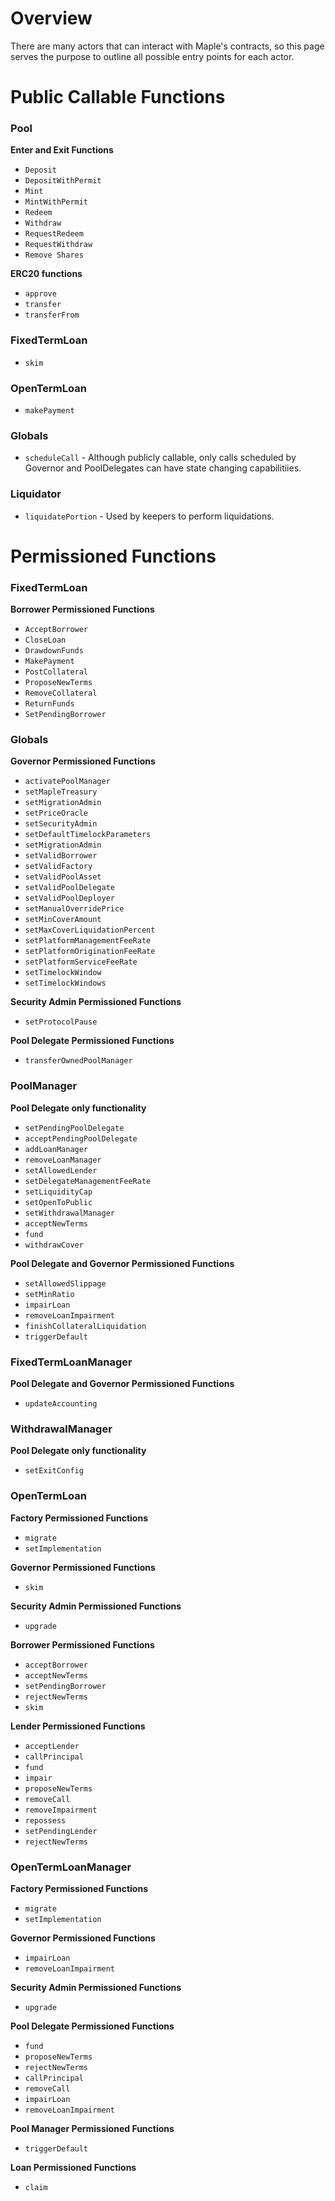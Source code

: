 # Overview
There are many actors that can interact with Maple's contracts, so this page serves the purpose to outline all possible entry points for each actor.

# Public Callable Functions

### Pool

**Enter and Exit Functions**

* `Deposit`
* `DepositWithPermit`
* `Mint`
* `MintWithPermit`
* `Redeem`
* `Withdraw`
* `RequestRedeem`
* `RequestWithdraw`
* `Remove Shares`

**ERC20 functions**

* `approve`
* `transfer`
* `transferFrom`

### FixedTermLoan

* `skim`

### OpenTermLoan

* `makePayment`

### Globals

* `scheduleCall` - Although publicly callable, only calls scheduled by Governor and PoolDelegates can have state changing capabilitiies.

### Liquidator

* `liquidatePortion` - Used by keepers to perform liquidations.

# Permissioned Functions

### FixedTermLoan

**Borrower Permissioned Functions**

* `AcceptBorrower`
* `CloseLoan`
* `DrawdownFunds`
* `MakePayment`
* `PostCollateral`
* `ProposeNewTerms`
* `RemoveCollateral`
* `ReturnFunds`
* `SetPendingBorrower`

### Globals

**Governor Permissioned Functions**

* `activatePoolManager`
* `setMapleTreasury`
* `setMigrationAdmin`
* `setPriceOracle`
* `setSecurityAdmin`
* `setDefaultTimelockParameters`
* `setMigrationAdmin`
* `setValidBorrower`
* `setValidFactory`
* `setValidPoolAsset`
* `setValidPoolDelegate`
* `setValidPoolDeployer`
* `setManualOverridePrice`
* `setMinCoverAmount`
* `setMaxCoverLiquidationPercent`
* `setPlatformManagementFeeRate`
* `setPlatformOriginationFeeRate`
* `setPlatformServiceFeeRate`
* `setTimelockWindow`
* `setTimelockWindows`

**Security Admin Permissioned Functions**

* `setProtocolPause`

**Pool Delegate Permissioned Functions**

* `transferOwnedPoolManager`

### PoolManager

**Pool Delegate only functionality**

* `setPendingPoolDelegate`
* `acceptPendingPoolDelegate`
* `addLoanManager`
* `removeLoanManager`
* `setAllowedLender`
* `setDelegateManagementFeeRate`
* `setLiquidityCap`
* `setOpenToPublic`
* `setWithdrawalManager`
* `acceptNewTerms`
* `fund`
* `withdrawCover`

**Pool Delegate and Governor Permissioned Functions**

* `setAllowedSlippage`
* `setMinRatio`
* `impairLoan`
* `removeLoanImpairment`
* `finishCollateralLiquidation`
* `triggerDefault`

### FixedTermLoanManager

**Pool Delegate and Governor Permissioned Functions**

* `updateAccounting`

### WithdrawalManager

**Pool Delegate only functionality**

* `setExitConfig`

### OpenTermLoan

**Factory Permissioned Functions**

* `migrate`
* `setImplementation`

**Governor Permissioned Functions**

* `skim`

**Security Admin Permissioned Functions**

* `upgrade`

**Borrower Permissioned Functions**

* `acceptBorrower`
* `acceptNewTerms`
* `setPendingBorrower`
* `rejectNewTerms`
* `skim`

**Lender Permissioned Functions**

* `acceptLender`
* `callPrincipal`
* `fund`
* `impair`
* `proposeNewTerms`
* `removeCall`
* `removeImpairment`
* `repossess`
* `setPendingLender`
* `rejectNewTerms`

### OpenTermLoanManager

**Factory Permissioned Functions**

* `migrate`
* `setImplementation`

**Governor Permissioned Functions**

* `impairLoan`
* `removeLoanImpairment`

**Security Admin Permissioned Functions**

* `upgrade`

**Pool Delegate Permissioned Functions**

* `fund`
* `proposeNewTerms`
* `rejectNewTerms`
* `callPrincipal`
* `removeCall`
* `impairLoan`
* `removeLoanImpairment`

**Pool Manager Permissioned Functions**

* `triggerDefault`

**Loan Permissioned Functions**

* `claim`
